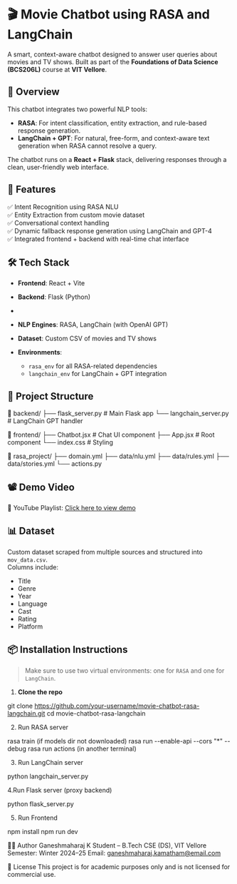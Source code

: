 # 🎬 Movie Chatbot using RASA and LangChain

A smart, context-aware chatbot designed to answer user queries about movies and TV shows. Built as part of the **Foundations of Data Science (BCS206L)** course at **VIT Vellore**.

## 📌 Overview

This chatbot integrates two powerful NLP tools:
- **RASA**: For intent classification, entity extraction, and rule-based response generation.
- **LangChain + GPT**: For natural, free-form, and context-aware text generation when RASA cannot resolve a query.

The chatbot runs on a **React + Flask** stack, delivering responses through a clean, user-friendly web interface.

## 📂 Features

✅ Intent Recognition using RASA NLU  
✅ Entity Extraction from custom movie dataset  
✅ Conversational context handling  
✅ Dynamic fallback response generation using LangChain and GPT-4  
✅ Integrated frontend + backend with real-time chat interface

## 🛠️ Tech Stack

- **Frontend**: React + Vite
  
- **Backend**: Flask (Python)  
-

- **NLP Engines**: RASA, LangChain (with OpenAI GPT) 

-   **Dataset**: Custom CSV of movies and TV shows

- **Environments**:
  - `rasa_env` for all RASA-related dependencies
  - `langchain_env` for LangChain + GPT integration

## 🚀 Project Structure

📁 backend/ ├── flask_server.py # Main Flask app └── langchain_server.py # LangChain GPT handler 

📁 frontend/ ├── Chatbot.jsx # Chat UI component ├── App.jsx # Root component └── index.css # Styling 

📁 rasa_project/ ├── domain.yml ├── data/nlu.yml ├── data/rules.yml ├── data/stories.yml └── actions.py 


## 📽️ Demo Video

🎥 YouTube Playlist: [Click here to view demo](https://youtube.com/playlist?list=PLGDxwdLu472oJnUqcB_pJiFHXkWZBgEoy&si=zeswO2st7Rcjrcx7)  


## 📊 Dataset

Custom dataset scraped from multiple sources and structured into `mov_data.csv`.  
Columns include:  
- Title  
- Genre  
- Year  
- Language  
- Cast  
- Rating  
- Platform

## 📦 Installation Instructions

> Make sure to use two virtual environments: one for `RASA` and one for `LangChain`.

1. **Clone the repo**

git clone https://github.com/your-username/movie-chatbot-rasa-langchain.git
cd movie-chatbot-rasa-langchain

2. Run RASA server

rasa train (if models dir not downloaded)
rasa run --enable-api --cors "*" --debug
rasa run actions (in another terminal)

3. Run LangChain server

python langchain_server.py

4.Run Flask server (proxy backend)

python flask_server.py

5. Run Frontend

npm install
npm run dev

🙋‍♂️ Author
Ganeshmaharaj K
Student – B.Tech CSE (DS), VIT Vellore
Semester: Winter 2024–25
Email: ganeshmaharaj.kamatham@email.com 

📃 License
This project is for academic purposes only and is not licensed for commercial use.









